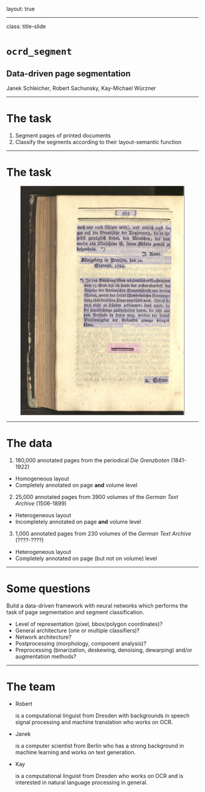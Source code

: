 layout: true

---

class: title-slide

# `ocrd_segment`

## Data-driven page segmentation

Janek Schleicher, Robert Sachunsky, Kay-Michael Würzner

---

# The task

  1. Segment pages of printed documents
  2. Classify the segments according to their layout-semantic function

---

# The task

<center><img src="img/ex1.png" style="height:600px" /></center>

---

# The data

1. 180,000 annotated pages from the periodical *Die Grenzboten* (1841-1922)
  - Homogeneous layout
  - Completely annotated on page **and** volume level
2. 25,000 annotated pages from 3900 volumes of the *German Text Archive* (1506-1899)
  - Heterogeneous layout
  - Incompletely annotated on page **and** volume level
3. 1,000 annotated pages from 230 volumes of the *German Text Archive* (????-????)
  - Heterogeneous layout
  - Completely annotated on page (but not on volume) level

---

# Some questions

Build a data-driven framework with neural networks which performs the task of page segmentation and segment classification.

- Level of representation (pixel, bbox/polygon coordinates)?
- General architecture (one or multiple classifiers)?
- Network architecture?
- Postprocessing (morphology, component analysis)?
- Preprocessing (binarization, deskewing, denoising, dewarping) and/or augmentation methods?

---

# The team

- Robert

  is a computational linguist from Dresden with backgrounds in speech signal processing and machine translation who works on OCR.

- Janek

  is a computer scientist from Berlin who has a strong background in machine learning and works on text generation.

- Kay

  is a computational linguist from Dresden who works on OCR and is interested in natural language processing in general.
